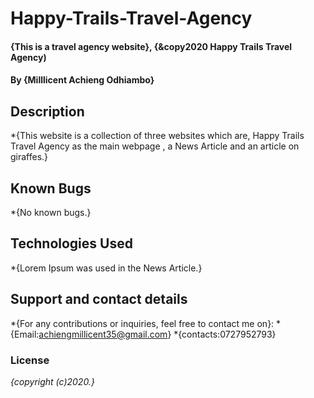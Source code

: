 # Happy-Trails-Travel-Agency
#### {This is a travel agency website}, {&copy2020 Happy Trails Travel Agency)
#### By **{Milllicent Achieng Odhiambo}**
## Description
*{This website is a collection of three websites which are, Happy Trails Travel Agency as the main webpage , a News Article and an article on giraffes.}
## Known Bugs
*{No known bugs.}
## Technologies Used
*{Lorem Ipsum was used in the News Article.}
## Support and contact details
*{For any contributions or inquiries, feel free to contact me on}:
*{Email:achiengmillicent35@gmail.com}
*{contacts:0727952793}
### License
*{copyright (c)2020.}*
  